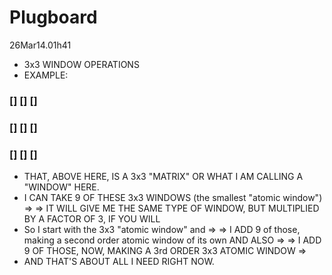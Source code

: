 Plugboard
=========
26Mar14.01h41 

* 3x3 WINDOW OPERATIONS
* EXAMPLE:

### [] [] []
### [] [] []
### [] [] []

* THAT, ABOVE HERE, IS A 3x3 "MATRIX" OR WHAT I AM CALLING A "WINDOW" HERE.
* I CAN TAKE 9 OF THESE 3x3 WINDOWS (the smallest "atomic window") =>
	=> IT WILL GIVE ME THE SAME TYPE OF WINDOW, BUT MULTIPLIED BY A FACTOR OF 3, IF YOU WILL
* So I start with the 3x3 "atomic window" and =>
	=> I ADD 9 of those, making a second order atomic window of its own AND ALSO =>
	=> I ADD 9 OF THOSE, NOW, MAKING A 3rd ORDER 3x3 ATOMIC WINDOW =>
* AND THAT'S ABOUT ALL I NEED RIGHT NOW.
